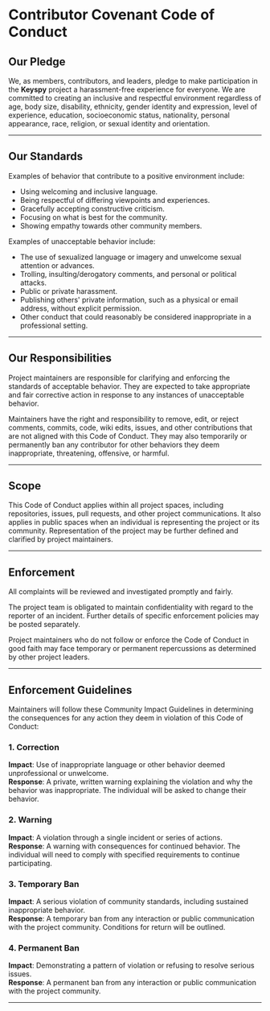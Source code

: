 # **Contributor Covenant Code of Conduct**

## **Our Pledge**

We, as members, contributors, and leaders, pledge to make participation in the **Keyspy** project a harassment-free experience for everyone. We are committed to creating an inclusive and respectful environment regardless of age, body size, disability, ethnicity, gender identity and expression, level of experience, education, socioeconomic status, nationality, personal appearance, race, religion, or sexual identity and orientation.

---

## **Our Standards**

Examples of behavior that contribute to a positive environment include:

- Using welcoming and inclusive language.
- Being respectful of differing viewpoints and experiences.
- Gracefully accepting constructive criticism.
- Focusing on what is best for the community.
- Showing empathy towards other community members.

Examples of unacceptable behavior include:

- The use of sexualized language or imagery and unwelcome sexual attention or advances.
- Trolling, insulting/derogatory comments, and personal or political attacks.
- Public or private harassment.
- Publishing others' private information, such as a physical or email address, without explicit permission.
- Other conduct that could reasonably be considered inappropriate in a professional setting.

---

## **Our Responsibilities**

Project maintainers are responsible for clarifying and enforcing the standards of acceptable behavior. They are expected to take appropriate and fair corrective action in response to any instances of unacceptable behavior.

Maintainers have the right and responsibility to remove, edit, or reject comments, commits, code, wiki edits, issues, and other contributions that are not aligned with this Code of Conduct. They may also temporarily or permanently ban any contributor for other behaviors they deem inappropriate, threatening, offensive, or harmful.

---

## **Scope**

This Code of Conduct applies within all project spaces, including repositories, issues, pull requests, and other project communications. It also applies in public spaces when an individual is representing the project or its community. Representation of the project may be further defined and clarified by project maintainers.

---

## **Enforcement**

All complaints will be reviewed and investigated promptly and fairly.

The project team is obligated to maintain confidentiality with regard to the reporter of an incident. Further details of specific enforcement policies may be posted separately.

Project maintainers who do not follow or enforce the Code of Conduct in good faith may face temporary or permanent repercussions as determined by other project leaders.

---

## **Enforcement Guidelines**

Maintainers will follow these Community Impact Guidelines in determining the consequences for any action they deem in violation of this Code of Conduct:

### **1. Correction**
**Impact**: Use of inappropriate language or other behavior deemed unprofessional or unwelcome.  
**Response**: A private, written warning explaining the violation and why the behavior was inappropriate. The individual will be asked to change their behavior.

### **2. Warning**
**Impact**: A violation through a single incident or series of actions.  
**Response**: A warning with consequences for continued behavior. The individual will need to comply with specified requirements to continue participating.

### **3. Temporary Ban**
**Impact**: A serious violation of community standards, including sustained inappropriate behavior.  
**Response**: A temporary ban from any interaction or public communication with the project community. Conditions for return will be outlined.

### **4. Permanent Ban**
**Impact**: Demonstrating a pattern of violation or refusing to resolve serious issues.  
**Response**: A permanent ban from any interaction or public communication with the project community.

---
